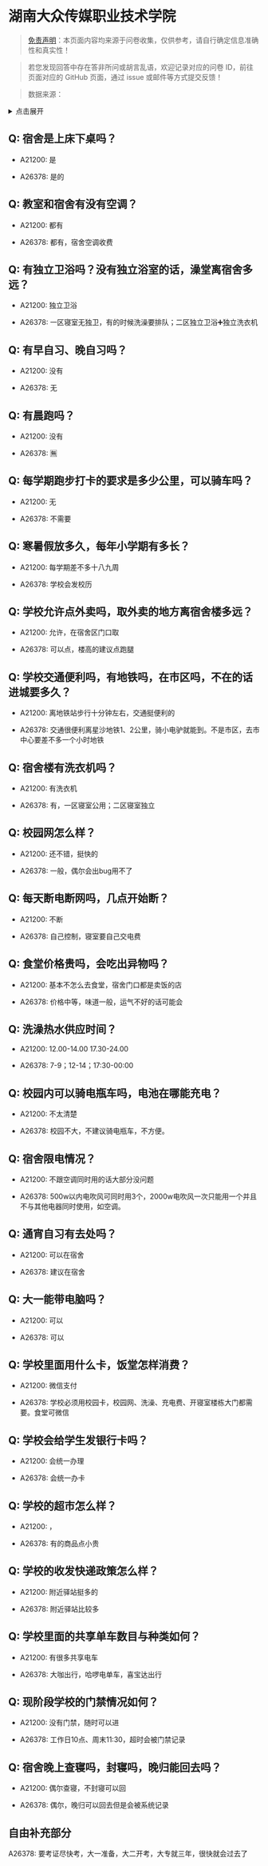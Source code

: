 # 湖南大众传媒职业技术学院

> [免责声明](https://colleges.chat/#_3)：本页面内容均来源于问卷收集，仅供参考，请自行确定信息准确性和真实性！

> 若您发现回答中存在答非所问或胡言乱语，欢迎记录对应的问卷 ID，前往页面对应的 GitHub 页面，通过 issue 或邮件等方式提交反馈！

> 数据来源：

<details><summary>点击展开</summary>
<ul>
<li>A21200: 匿名 (2023 年 11 月)</li>
<li>A26378: 匿名 (2024 年 08 月)</li>
</ul>
</details>

## Q: 宿舍是上床下桌吗？

- A21200: 是

- A26378: 是的

## Q: 教室和宿舍有没有空调？

- A21200: 都有

- A26378: 都有，宿舍空调收费

## Q: 有独立卫浴吗？没有独立浴室的话，澡堂离宿舍多远？

- A21200: 独立卫浴

- A26378: 一区寝室无独卫，有的时候洗澡要排队；二区独立卫浴➕独立洗衣机

## Q: 有早自习、晚自习吗？

- A21200: 没有

- A26378: 无

## Q: 有晨跑吗？

- A21200: 没有

- A26378: 🈚️

## Q: 每学期跑步打卡的要求是多少公里，可以骑车吗？

- A21200: 无

- A26378: 不需要

## Q: 寒暑假放多久，每年小学期有多长？

- A21200: 每学期差不多十八九周

- A26378: 学校会发校历

## Q: 学校允许点外卖吗，取外卖的地方离宿舍楼多远？

- A21200: 允许，在宿舍区门口取

- A26378: 可以点，楼高的建议点跑腿

## Q: 学校交通便利吗，有地铁吗，在市区吗，不在的话进城要多久？

- A21200: 离地铁站步行十分钟左右，交通挺便利的

- A26378: 交通很便利离星沙地铁1、2公里，骑小电驴就能到。不是市区，去市中心要差不多一个小时地铁

## Q: 宿舍楼有洗衣机吗？

- A21200: 有洗衣机

- A26378: 有，一区寝室公用；二区寝室独立

## Q: 校园网怎么样？

- A21200: 还不错，挺快的

- A26378: 一般，偶尔会出bug用不了

## Q: 每天断电断网吗，几点开始断？

- A21200: 不断

- A26378: 自己控制，寝室要自己交电费

## Q: 食堂价格贵吗，会吃出异物吗？

- A21200: 基本不怎么去食堂，宿舍门口都是卖饭的店

- A26378: 价格中等，味道一般，运气不好的话可能会

## Q: 洗澡热水供应时间？

- A21200: 12.00-14.00 17.30-24.00

- A26378: 7-9；12-14；17:30-00:00

## Q: 校园内可以骑电瓶车吗，电池在哪能充电？

- A21200: 不太清楚

- A26378: 校园不大，不建议骑电瓶车，不方便。

## Q: 宿舍限电情况？

- A21200: 不跟空调同时用的话大部分没问题

- A26378: 500w以内电吹风可同时用3个，2000w电吹风一次只能用一个并且不与其他电器同时使用，如空调。

## Q: 通宵自习有去处吗？

- A21200: 可以在宿舍

- A26378: 建议在宿舍

## Q: 大一能带电脑吗？

- A21200: 可以

- A26378: 可以

## Q: 学校里面用什么卡，饭堂怎样消费？

- A21200: 微信支付

- A26378: 学校必须用校园卡，校园网、洗澡、充电费、开寝室楼栋大门都需要。食堂可微信

## Q: 学校会给学生发银行卡吗？

- A21200: 会统一办理

- A26378: 会统一办卡

## Q: 学校的超市怎么样？

- A21200: ，

- A26378: 有的商品点小贵

## Q: 学校的收发快递政策怎么样？

- A21200: 附近驿站挺多的

- A26378: 附近驿站比较多

## Q: 学校里面的共享单车数目与种类如何？

- A21200: 有很多共享电车

- A26378: 大咖出行，哈啰电单车，喜宝达出行

## Q: 现阶段学校的门禁情况如何？

- A21200: 没有门禁，随时可以进

- A26378: 工作日10点、周末11:30，超时会被门禁记录

## Q: 宿舍晚上查寝吗，封寝吗，晚归能回去吗？

- A21200: 偶尔查寝，不封寝可以回

- A26378: 偶尔，晚归可以回去但是会被系统记录

## 自由补充部分

A26378: 要考证尽快考，大一准备，大二开考，大专就三年，很快就会过去了